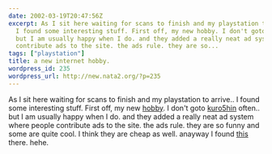 ```yaml
---
date: 2002-03-19T20:47:56Z
excerpt: As I sit here waiting for scans to finish and my playstation to arrive..
  I found some interesting stuff. First off, my new hobby. I don't goto kuro5hin often..
  but I am usually happy when I do. and they added a really neat ad system where people
  contribute ads to the site. the ads rule. they are so...
tags: ["playstation"]
title: a new internet hobby.
wordpress_id: 235
wordpress_url: http://new.nata2.org/?p=235
---
```


As I sit here waiting for scans to finish and my playstation to arrive.. I found some interesting stuff. First off, my new <a href="http://www.kuro5hin.org/section/advertisements">hobby</a>. I don't goto <a href="http://www.kuro5hin.org">kuro5hin</a> often.. but I am usually happy when I do. and they added a really neat ad system where people contribute ads to the site. the ads rule. they are so funny and some are quite cool. I think they are cheap as well. anayway I found <a href="http://newtown.hi-ho.ne.jp/raibo/raidersei/image/agency/cm/mouse.swf">this</a> there. hehe.
